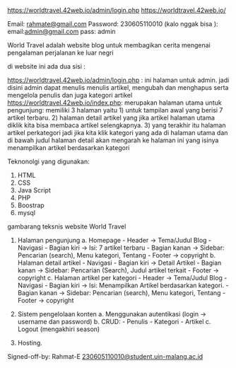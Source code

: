 https://worldtravel.42web.io/admin/login.php https://worldtravel.42web.io/

Email: rahmate@gmail.com Password: 230605110010
(kalo nggak bisa ): email:admin@gmail.com pass: admin

World Travel adalah website blog untuk membagikan cerita mengenai pengalaman perjalanan ke luar negri

di website ini ada dua sisi :

https://worldtravel.42web.io/admin/login.php : ini halaman untuk admin. jadi disini admin dapat menulis menulis artikel, mengubah dan menghapus serta mengelola penulis dan juga kategori artikel
https://worldtravel.42web.io/index.php: merupakan halaman utama untuk pengunjung: memiliki 3 halaman yaitu 1) untuk tampilan awal yang berisi 7 artikel terbaru. 2) halaman detail artikel yang jika artikel halaman utama diklik kita bisa membaca artikel selengkapnya. 3) yang terakhir itu halaman artikel perkategori jadi jika kita klik kategori yang ada di halaman utama dan di bawah judul halaman detail akan mengarah ke halaman ini yang isinya menampilkan artikel berdasarkan kategori

Teknonolgi yang digunakan:
1. HTML
2. CSS
3. Java Script
4. PHP
5. Boostrap
6. mysql


gambarang teksnis website World Travel
1. Halaman pengunjung
	a. Homepage
		- Header -> Tema/Judul Blog
		- Navigasi
		- Bagian kiri -> Isi: 7 artikel terbaru
		- Bagian kanan -> Sidebar: Pencarian (search), Menu kategori, Tentang
		- Footer -> copyright
	b. Halaman detail artikel
		- Navigasi
		- Bagian kiri -> Detail Artikel
		- Bagian kanan -> Sidebar: Pencarian (Search), Judul artikel terkait
		- Footer -> copyright
	c. Halaman artikel per kategori
		- Header -> Tema/Judul Blog
		- Navigasi
		- Bagian kiri -> Isi: Menampilkan Artikel berdasarkan kategori.
		- Bagian kanan -> Sidebar: Pencarian (search), Menu kategori, Tentang
		- Footer -> copyright

	
2. Sistem pengelolaan konten
	a. Menggunakan autentikasi (login -> username dan password)
	b. CRUD:
		- Penulis
		- Kategori
		- Artikel
	c. Logout (mengakhiri season)

3. Hosting.

Signed-off-by: Rahmat-E 230605110010@student.uin-malang.ac.id
